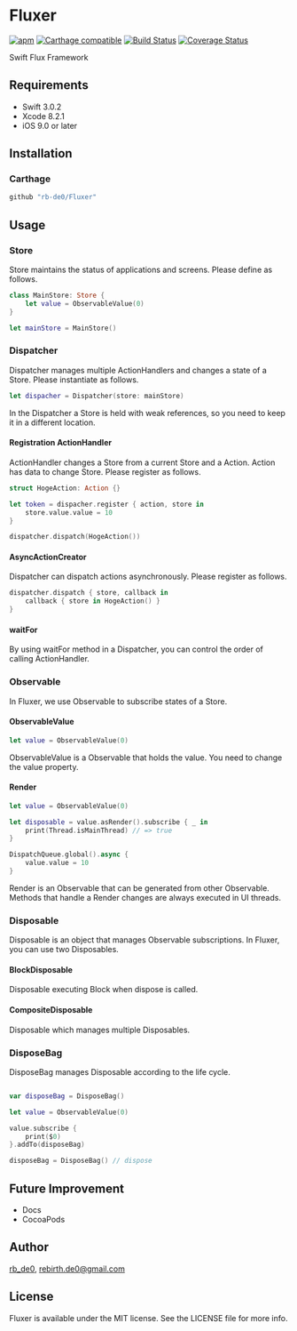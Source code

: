 # Fluxer

[![apm](https://img.shields.io/apm/l/vim-mode.svg)]()
[![Carthage compatible](https://img.shields.io/badge/Carthage-compatible-4BC51D.svg?style=flat)](https://github.com/Carthage/Carthage)
[![Build Status](https://travis-ci.org/rb-de0/Fluxer.svg?branch=master)](https://travis-ci.org/rb-de0/Fluxer)
[![Coverage Status](https://coveralls.io/repos/github/rb-de0/Fluxer/badge.svg?branch=master)](https://coveralls.io/github/rb-de0/Fluxer?branch=master)

Swift Flux Framework

## Requirements

- Swift 3.0.2
- Xcode 8.2.1
- iOS 9.0 or later

## Installation

### Carthage

```bash
github "rb-de0/Fluxer"
```

## Usage

### Store

Store maintains the status of applications and screens.
Please define as follows.

```Swift
class MainStore: Store {
    let value = ObservableValue(0)
}

let mainStore = MainStore()
```

### Dispatcher

Dispatcher manages multiple ActionHandlers and changes a state of a Store.
Please instantiate as follows.

```Swift
let dispacher = Dispatcher(store: mainStore)
```

In the Dispatcher a Store is held with weak references, so you need to keep it in a different location.

#### Registration ActionHandler

ActionHandler changes a Store from a current Store and a Action.
Action has data to change Store.
Please register as follows.

```Swift
struct HogeAction: Action {}

let token = dispacher.register { action, store in
    store.value.value = 10
}

dispatcher.dispatch(HogeAction())
```

#### AsyncActionCreator

Dispatcher can dispatch actions asynchronously.
Please register as follows.

```Swift
dispatcher.dispatch { store, callback in
    callback { store in HogeAction() }
}
```

#### waitFor

By using waitFor method in a Dispatcher, you can control the order of calling ActionHandler.

### Observable

In Fluxer, we use Observable to subscribe states of a Store.

#### ObservableValue

```Swift
let value = ObservableValue(0)
```

ObservableValue is a Observable that holds the value. You need to change the value property.

#### Render

```Swift
let value = ObservableValue(0)

let disposable = value.asRender().subscribe { _ in
    print(Thread.isMainThread) // => true
}

DispatchQueue.global().async {
    value.value = 10
}
```

Render is an Observable that can be generated from other Observable.
Methods that handle a Render changes are always executed in UI threads.

### Disposable

Disposable is an object that manages Observable subscriptions. In Fluxer, you can use two Disposables.

#### BlockDisposable

Disposable executing Block when dispose is called.

#### CompositeDisposable

Disposable which manages multiple Disposables.

### DisposeBag


DisposeBag manages Disposable according to the life cycle.

```Swift

var disposeBag = DisposeBag()

let value = ObservableValue(0)

value.subscribe {
    print($0)
}.addTo(disposeBag)

disposeBag = DisposeBag() // dispose

```

## Future Improvement

- Docs
- CocoaPods

## Author

[rb_de0](https://twitter.com/rb_de0), rebirth.de0@gmail.com

## License

Fluxer is available under the MIT license. See the LICENSE file for more info.
